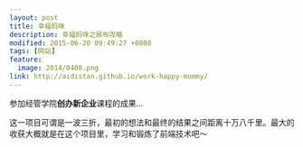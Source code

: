 ```yaml
---
layout: post
title: 幸福妈咪
description: 幸福妈咪之尿布攻略
modified: 2015-06-20 09:49:27 +0800
tags: [网站]
feature:
  image: 2014/0408.png
link: http://aidistan.github.io/work-happy-mummy/
---
```


参加经管学院**创办新企业**课程的成果...

这一项目可谓是一波三折，最初的想法和最终的结果之间距离十万八千里。最大的收获大概就是在这个项目里，学习和锻炼了前端技术吧～
